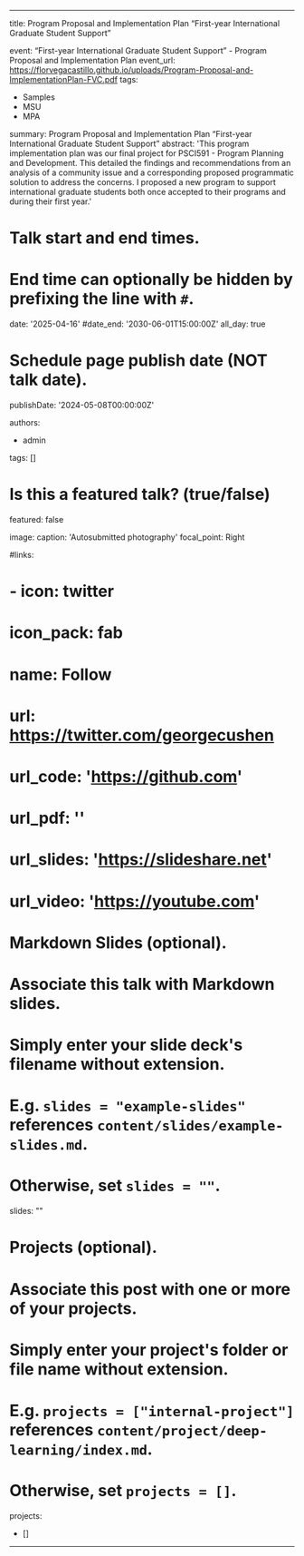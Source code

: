 ---
title: Program Proposal and Implementation Plan “First-year International Graduate Student Support” 

event: “First-year International Graduate Student Support” - Program Proposal and Implementation Plan
event_url: https://florvegacastillo.github.io/uploads/Program-Proposal-and-ImplementationPlan-FVC.pdf
tags:
  - Samples
  - MSU
  - MPA


summary: Program Proposal and Implementation Plan “First-year International Graduate Student Support”
abstract: 'This program implementation plan was our final project for PSCI591 - Program Planning and Development. This detailed the findings and recommendations from an analysis of a community issue and a corresponding proposed programmatic solution to address the concerns. I proposed a new program to support international graduate students both once accepted to their programs and during their first year.'

# Talk start and end times.
#   End time can optionally be hidden by prefixing the line with `#`.
date: '2025-04-16'
#date_end: '2030-06-01T15:00:00Z'
all_day: true

# Schedule page publish date (NOT talk date).
publishDate: '2024-05-08T00:00:00Z'

authors:
  - admin

tags: []

# Is this a featured talk? (true/false)
featured: false

image:
  caption: 'Autosubmitted photography'
  focal_point: Right

#links:
#  - icon: twitter
#    icon_pack: fab
#    name: Follow
#    url: https://twitter.com/georgecushen
# url_code: 'https://github.com'
# url_pdf: ''
# url_slides: 'https://slideshare.net'
# url_video: 'https://youtube.com'

# Markdown Slides (optional).
#   Associate this talk with Markdown slides.
#   Simply enter your slide deck's filename without extension.
#   E.g. `slides = "example-slides"` references `content/slides/example-slides.md`.
#   Otherwise, set `slides = ""`.
slides: ""

# Projects (optional).
#   Associate this post with one or more of your projects.
#   Simply enter your project's folder or file name without extension.
#   E.g. `projects = ["internal-project"]` references `content/project/deep-learning/index.md`.
#   Otherwise, set `projects = []`.
projects:
  - []

-------
 



<!--more-->
